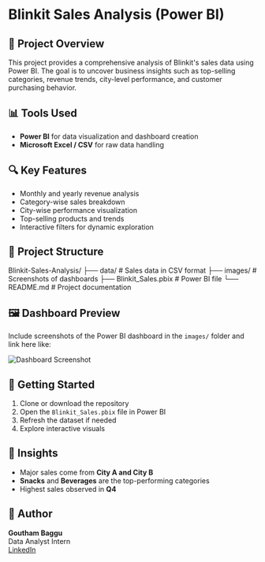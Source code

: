 # Blinkit Sales Analysis (Power BI)

## 📌 Project Overview
This project provides a comprehensive analysis of Blinkit's sales data using Power BI. The goal is to uncover business insights such as top-selling categories, revenue trends, city-level performance, and customer purchasing behavior.

## 📊 Tools Used
- **Power BI** for data visualization and dashboard creation  
- **Microsoft Excel / CSV** for raw data handling

## 🔍 Key Features
- Monthly and yearly revenue analysis  
- Category-wise sales breakdown  
- City-wise performance visualization  
- Top-selling products and trends  
- Interactive filters for dynamic exploration

## 📁 Project Structure
Blinkit-Sales-Analysis/
├── data/ # Sales data in CSV format
├── images/ # Screenshots of dashboards
├── Blinkit_Sales.pbix # Power BI file
└── README.md # Project documentation

## 🖼️ Dashboard Preview
Include screenshots of the Power BI dashboard in the `images/` folder and link here like:

![Dashboard Screenshot](images/dashboard_preview.png)

## 🚀 Getting Started
1. Clone or download the repository  
2. Open the `Blinkit_Sales.pbix` file in Power BI  
3. Refresh the dataset if needed  
4. Explore interactive visuals

## 🧠 Insights
- Major sales come from **City A and City B**  
- **Snacks** and **Beverages** are the top-performing categories  
- Highest sales observed in **Q4**

## 📌 Author
**Goutham Baggu**  
Data Analyst Intern  
[LinkedIn](https://www.linkedin.com/in/goutham-baggu-a0202728b/)
